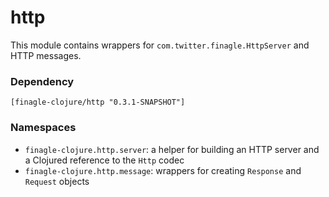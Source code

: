 # http

This module contains wrappers for `com.twitter.finagle.HttpServer` and HTTP messages.

### Dependency

    [finagle-clojure/http "0.3.1-SNAPSHOT"]

### Namespaces

* `finagle-clojure.http.server`: a helper for building an HTTP server and a Clojured reference to the `Http` codec
* `finagle-clojure.http.message`: wrappers for creating `Response` and `Request` objects
